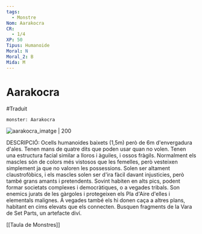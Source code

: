```yaml
---
tags:
  - Monstre
Nom: Aarakocra
CR:
  - 1/4
XP: 50
Tipus: Humanoide
Moral: N
Moral_2: B
Mida: M
---
```

# Aarakocra
#Traduit
```statblock
monster: Aarakocra
```

![aarakocra_imatge | 200](https://www.aidedd.org/dnd/images/aarakocra.jpg)

DESCRIPCIÓ:
Ocells humanoides baixets (1,5m) però de 6m d'envergadura d'ales. Tenen mans de quatre dits que poden usar quan no volen. Tenen una estructura facial similar a lloros i àguiles, i ossos fràgils. Normalment els mascles són de colors més vistosos que les  femelles, però vesteixen simplement ja que no valoren les possessions. Solen ser altament claustrofòbics, i els mascles solen ser d'ira fàcil davant injusticies, però també grans amants i pretendents. 
Sovint habiten en alts pics, podent formar societats complexes i democràtiques, o a vegades tribals. Son enemics jurats de les gàrgoles i protegeixen els Pla d'Aire d'elles i elementals malignes. A vegades també els hi donen caça a altres plans, habitant en cims elevats que els connecten. Busquen fragments de la Vara de Set Parts, un artefacte diví.

[[Taula de Monstres]]

